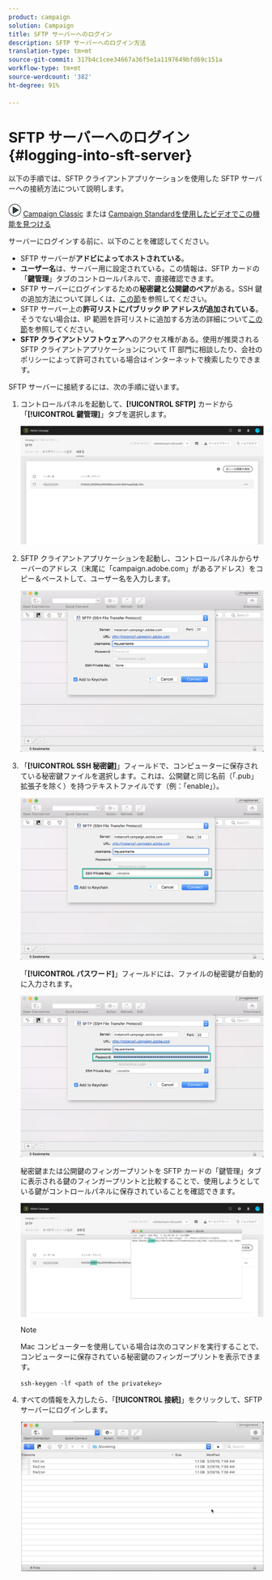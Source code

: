 ```yaml
---
product: campaign
solution: Campaign
title: SFTP サーバーへのログイン
description: SFTP サーバーへのログイン方法
translation-type: tm+mt
source-git-commit: 317b4c1cee34667a36f5e1a1197649bfd69c151a
workflow-type: tm+mt
source-wordcount: '382'
ht-degree: 91%

---
```



# SFTP サーバーへのログイン{#logging-into-sft-server}

以下の手順では、SFTP クライアントアプリケーションを使用した SFTP サーバーへの接続方法について説明します。

![](assets/do-not-localize/how-to-video.png) [Campaign Classic](https://experienceleague.adobe.com/docs/campaign-classic-learn/control-panel/sftp-management/connect-to-sftp-server.html?lang=en#sftp-management) または [Campaign Standardを使用したビデオでこの機能を見つける](https://experienceleague.adobe.com/docs/campaign-standard-learn/control-panel/sftp-management/connect-to-sftp-server.html?lang=en#sftp-management)

サーバーにログインする前に、以下のことを確認してください。

* SFTP サーバーが&#x200B;**アドビによってホストされている**。
* **ユーザー名**&#x200B;は、サーバー用に設定されている。この情報は、SFTP カードの「**鍵管理**」タブのコントロールパネルで、直接確認できます。
* SFTP サーバーにログインするための&#x200B;**秘密鍵と公開鍵のペア**&#x200B;がある。SSH 鍵の追加方法について詳しくは、[この節](../../sftp/using/key-management.md)を参照してください。
* SFTP サーバー上の&#x200B;**許可リストにパブリック IP アドレスが追加されている**。そうでない場合は、IP 範囲を許可リストに追加する方法の詳細について[この節](../../sftp/using/ip-range-allow-listing.md)を参照してください。
* **SFTP クライアントソフトウェア**&#x200B;へのアクセス権がある。使用が推奨される SFTP クライアントアプリケーションについて IT 部門に相談したり、会社のポリシーによって許可されている場合はインターネットで検索したりできます。

SFTP サーバーに接続するには、次の手順に従います。

1. コントロールパネルを起動して、**[!UICONTROL SFTP]** カードから「**[!UICONTROL 鍵管理]**」タブを選択します。

   ![](assets/sftp_card.png)

1. SFTP クライアントアプリケーションを起動し、コントロールパネルからサーバーのアドレス（末尾に「campaign.adobe.com」があるアドレス）をコピー＆ペーストして、ユーザー名を入力します。

   ![](assets/do-not-localize/connect1.png)

1. 「**[!UICONTROL SSH 秘密鍵]**」フィールドで、コンピューターに保存されている秘密鍵ファイルを選択します。これは、公開鍵と同じ名前（「.pub」拡張子を除く）を持つテキストファイルです（例：「enable」）。

   ![](assets/do-not-localize/connect2.png)

   「**[!UICONTROL パスワード]**」フィールドには、ファイルの秘密鍵が自動的に入力されます。

   ![](assets/do-not-localize/connect3.png)

   秘密鍵または公開鍵のフィンガープリントを SFTP カードの「鍵管理」タブに表示される鍵のフィンガープリントと比較することで、使用しようとしている鍵がコントロールパネルに保存されていることを確認できます。

   ![](assets/fingerprint_compare.png)

   >[!NOTE]
   >
   >Mac コンピューターを使用している場合は次のコマンドを実行することで、コンピューターに保存されている秘密鍵のフィンガープリントを表示できます。
   >
   >`ssh-keygen -lf <path of the privatekey>`

1. すべての情報を入力したら、「**[!UICONTROL 接続]**」をクリックして、SFTP サーバーにログインします。

   ![](assets/do-not-localize/sftpconnected.png)
